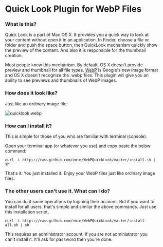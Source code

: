 Quick Look Plugin for WebP Files
================================

### What is this?

  Quick Look is a part of Mac OS X. It provides you a quick way
  to look at your content without open it in an application.
  In Finder, choose a file or folder and push the space button, then QuickLook
  mechanism quickly show the preview of the content. And also it is responsible
  for the thumbnail creation.

  Most people know this mechanism. By default, OS X doesn't provide preview and
  thumbnail for all file types. [WebP](https://developers.google.com/speed/webp/) is Google's new image format and OS X
  doesn't recognize the .webp files. This plugin will give you an ability to
  see previews and thumbnails of WebP images.

### How does it look like?

  Just like an ordinary image file:

  ![quicklook webp](https://raw.github.com/emin/WebPQuickLook/master/screenshot.png 'WebP')


### How can I install it?

  This is simple for those of you who are familiar with terminal
  (console).

  Open your terminal app (or whatever you use) and copy paste the below
  command:

	curl -L https://raw.github.com/emin/WebPQuickLook/master/install.sh | sh


  That's it. You just installed it. Enjoy your WebP files just like ordinary
  image files.

### The other users can't use it. What can I do?

  You can do it same operations by logining their account. But if you want
  to install for all users, that's simple and similar the above commands.
  Just use this installation script,

    curl -L https://raw.github.com/emin/WebPQuickLook/master/install-all.sh | sh


  This requires an administrator account, if you are not administrator you
  can't install it. It'll ask for password then you're done.


